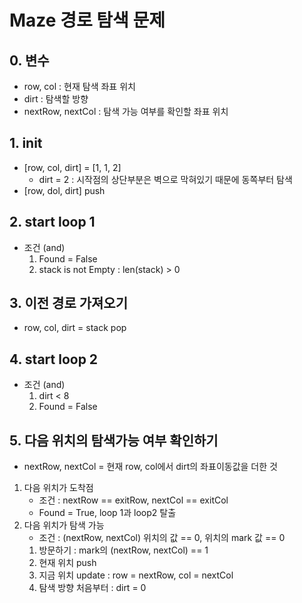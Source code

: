 # Maze 경로 탐색 문제
## 0. 변수
- row, col : 현재 탐색 좌표 위치
- dirt : 탐색할 방향
- nextRow, nextCol : 탐색 가능 여부를 확인할 좌표 위치

## 1. init
- [row, col, dirt] = [1, 1, 2]
    - dirt = 2 : 시작점의 상단부분은 벽으로 막혀있기 때문에 동쪽부터 탐색
- [row, dol, dirt] push

## 2. start loop 1
- 조건 (and)
    1. Found = False
    2. stack is not Empty : len(stack) > 0

## 3. 이전 경로 가져오기
- row, col, dirt = stack pop

## 4. start loop 2
- 조건 (and)
    1. dirt < 8
    2. Found = False

## 5. 다음 위치의 탐색가능 여부 확인하기
- nextRow, nextCol = 현재 row, col에서 dirt의 좌표이동값을 더한 것
1. 다음 위치가 도착점
    - 조건 : nextRow == exitRow, nextCol == exitCol
    - Found = True, loop 1과 loop2 탈출
2. 다음 위치가 탐색 가능
    - 조건 : (nextRow, nextCol) 위치의 값 == 0, 위치의 mark 값 == 0
    1. 방문하기 : mark의 (nextRow, nextCol) == 1
    2. 현재 위치 push
    3. 지금 위치 update : row = nextRow, col = nextCol
    4. 탐색 방향 처음부터 : dirt = 0